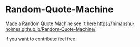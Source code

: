 # Random-Quote-Machine

Made a Random Quote Machine see it here https://himanshu-holmes.github.io/Random-Quote-Machine/

if you want to contribute feel free
